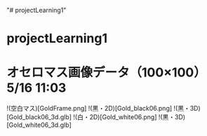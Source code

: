 "# projectLearning1" 
# projectLearning1

# オセロマス画像データ（100×100）5/16 11:03
!(空白マス)[GoldFrame.png]
!(黒・2D)[Gold_black06.png]
!(黒・3D)[Gold_black06_3d.glb]
!(白・2D)[Gold_white06.png]
!(黒・3D)[Gold_white06_3d.glb]

